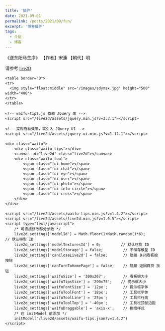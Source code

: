 ```yaml
---
title: '插件'
date: 2021-09-01
permalink: /posts/2021/09/fun/
excerpt: '博客插件'
tags:
  - 介绍
  - 博客 
---
```


《送东阳马生序》      【作者】宋濂    【朝代】明

请参考 [live2D](http://lostagex.github.io/live2d/sdymsx.html)


<!DOCTYPE html>
<html xmlns="http://www.w3.org/1999/xhtml">
<head>
    <meta http-equiv="Content-Type" content="text/html; charset=UTF-8" />
    <title>送东阳马生序   【作者】宋濂    【朝代】明</title>
    <link rel="stylesheet" type="text/css" href="/live2d/assets/waifu.min.css?v=1.4.2"/>
</head>
<body style="font-family: 'Microsoft YaHei';">

	<table border="0">
	<tr>
	  <img style="float:middle" src='/images/sdymsx.jpg' height="500" width="408"> 
	</tr>
	</table>
        
    <!-- waifu-tips.js 依赖 JQuery 库 -->
    <script src="/live2d/assets/jquery.min.js?v=3.3.1"></script>
    
    <!-- 实现拖动效果，需引入 JQuery UI -->
    <script src="/live2d/assets/jquery-ui.min.js?v=1.12.1"></script>
    
    <div class="waifu">
        <div class="waifu-tips"></div>
        <canvas id="live2d" class="live2d"></canvas>
        <div class="waifu-tool">
            <span class="fui-home"></span>
            <span class="fui-chat"></span>
            <span class="fui-eye"></span>
            <span class="fui-user"></span>
            <span class="fui-photo"></span>
            <span class="fui-info-circle"></span>
            <span class="fui-cross"></span>
        </div>
    </div>
        
    <script src="/live2d/assets/waifu-tips.min.js?v=1.4.2"></script>
    <script src="/live2d/assets/live2d.min.js?v=1.0.5"></script>
    <script type="text/javascript">
        /* 可直接修改部分参数 */
        live2d_settings['modelId'] = Math.floor(1+Math.random()*6);                  // 默认模型 ID
        live2d_settings['modelTexturesId'] = 0;         // 默认材质 ID
        live2d_settings['modelStorage'] = false;         // 不储存模型 ID
        live2d_settings['canCloseLive2d'] = false;       // 隐藏 关闭看板娘 按钮
        live2d_settings['canTurnToHomePage'] = false;    // 隐藏 返回首页 按钮
        live2d_settings['waifuSize'] = '300x267';        // 看板娘大小
        live2d_settings['waifuTipsSize'] = '290x75';    // 提示框大小
        live2d_settings['waifuFontSize'] = '12px';       // 提示框字体
        live2d_settings['waifuToolFont'] = '18px';       // 工具栏字体
        live2d_settings['waifuToolLine'] = '25px';       // 工具栏行高
        live2d_settings['waifuToolTop'] = '-40px';       // 工具栏顶部边距
        live2d_settings['waifuDraggable'] = 'axis-x';    // 拖拽样式
        /* 在 initModel 前添加 */
        initModel("/live2d/assets/waifu-tips.json?v=1.4.2")
    </script>
</body>
</html>
